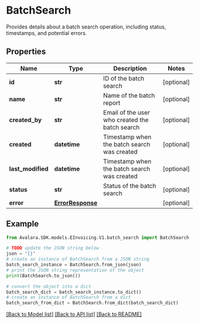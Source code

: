 # BatchSearch

Provides details about a batch search operation, including status, timestamps, and potential errors.

## Properties

Name | Type | Description | Notes
------------ | ------------- | ------------- | -------------
**id** | **str** | ID of the batch search | [optional] 
**name** | **str** | Name of the batch report | [optional] 
**created_by** | **str** | Email of the user who created the batch search | [optional] 
**created** | **datetime** | Timestamp when the batch search was created | [optional] 
**last_modified** | **datetime** | Timestamp when the batch search was created | [optional] 
**status** | **str** | Status of the batch search | [optional] 
**error** | [**ErrorResponse**](ErrorResponse.md) |  | [optional] 

## Example

```python
from Avalara.SDK.models.EInvoicing.V1.batch_search import BatchSearch

# TODO update the JSON string below
json = "{}"
# create an instance of BatchSearch from a JSON string
batch_search_instance = BatchSearch.from_json(json)
# print the JSON string representation of the object
print(BatchSearch.to_json())

# convert the object into a dict
batch_search_dict = batch_search_instance.to_dict()
# create an instance of BatchSearch from a dict
batch_search_from_dict = BatchSearch.from_dict(batch_search_dict)
```
[[Back to Model list]](../README.md#documentation-for-models) [[Back to API list]](../README.md#documentation-for-api-endpoints) [[Back to README]](../README.md)


